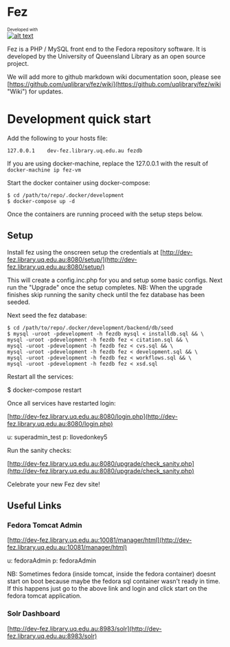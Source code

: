 # Fez

<sub><sup>Developed with</sup></sub><br/>
[![alt text][2]][1]

  [1]: http://www.jetbrains.com/phpstorm/
  [2]: http://resources.jetbrains.com/assets/banners/jetbrains-com/phpstorm/phpstorm468x60_violet.gif (Smart IDE for PHP development with HTML, CSS &amp; JavaScript support)

Fez is a PHP / MySQL front end to the Fedora repository software. It is developed by the University of Queensland Library
as an open source project.

We will add more to github markdown wiki documentation soon, please see
[https://github.com/uqlibrary/fez/wiki](https://github.com/uqlibrary/fez/wiki "Wiki") for updates.

# Development quick start

Add the following to your hosts file:

    127.0.0.1    dev-fez.library.uq.edu.au fezdb

If you are using docker-machine, replace the 127.0.0.1 with the result of `docker-machine ip fez-vm`

Start the docker container using docker-compose:

    $ cd /path/to/repo/.docker/development
    $ docker-compose up -d

Once the containers are running proceed with the setup steps below.

## Setup

Install fez using the onscreen setup the credentials at
[http://dev-fez.library.uq.edu.au:8080/setup/](http://dev-fez.library.uq.edu.au:8080/setup/)

This will create a config.inc.php for you and setup some basic configs. Next run the "Upgrade" once the setup completes.
NB: When the upgrade finishes skip running the sanity check until the fez database has been seeded.

Next seed the fez database:

    $ cd /path/to/repo/.docker/development/backend/db/seed
    $ mysql -uroot -pdevelopment -h fezdb mysql < installdb.sql && \
    mysql -uroot -pdevelopment -h fezdb fez < citation.sql && \
    mysql -uroot -pdevelopment -h fezdb fez < cvs.sql && \
    mysql -uroot -pdevelopment -h fezdb fez < development.sql && \
    mysql -uroot -pdevelopment -h fezdb fez < workflows.sql && \
    mysql -uroot -pdevelopment -h fezdb fez < xsd.sql


Restart all the services:

$ docker-compose restart

Once all services have restarted login:

[http://dev-fez.library.uq.edu.au:8080/login.php](http://dev-fez.library.uq.edu.au:8080/login.php)

u: superadmin_test
p: Ilovedonkey5

Run the sanity checks:

[http://dev-fez.library.uq.edu.au:8080/upgrade/check_sanity.php](http://dev-fez.library.uq.edu.au:8080/upgrade/check_sanity.php)

Celebrate your new Fez dev site!

## Useful Links

### Fedora Tomcat Admin

[http://dev-fez.library.uq.edu.au:10081/manager/html](http://dev-fez.library.uq.edu.au:10081/manager/html)

u: fedoraAdmin
p: fedoraAdmin

NB: Sometimes fedora (inside tomcat, inside the fedora container) doesnt start on boot because maybe the fedora sql
container wasn't ready in time. If this happens just go to the above link and login and click start on the fedora tomcat
application.

### Solr Dashboard

[http://dev-fez.library.uq.edu.au:8983/solr](http://dev-fez.library.uq.edu.au:8983/solr)
